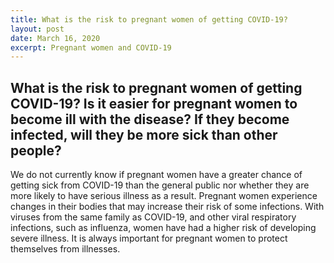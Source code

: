```yaml
---
title: What is the risk to pregnant women of getting COVID-19?
layout: post
date: March 16, 2020
excerpt: Pregnant women and COVID-19
---
```


## What is the risk to pregnant women of getting COVID-19? Is it easier for pregnant women to become ill with the disease? If they become infected, will they be more sick than other people? ##

We do not currently know if pregnant women have a greater chance of getting sick from COVID-19 than the general public nor whether they are more likely to have serious illness as a result. Pregnant women experience changes in their bodies that may increase their risk of some infections. With viruses from the same family as COVID-19, and other viral respiratory infections, such as influenza, women have had a higher risk of developing severe illness. It is always important for pregnant women to protect themselves from illnesses.
